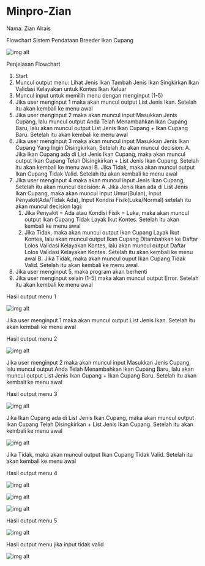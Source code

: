 # Minpro-Zian
Nama: Zian Alrais

Flowchart Sistem Pendataan Breeder Ikan Cupang

![img alt](https://github.com/zianalr/Minpro-Zian/blob/802db75cea91f2a6de3f12b6e53d3812a7a73e0e/Flowchart%20Minpro%20ddp%20fix.jpg)

Penjelasan Flowchart
1.	Start
2.	Muncul output menu: Lihat Jenis Ikan
                        Tambah Jenis Ikan
                        Singkirkan Ikan
                        Validasi Kelayakan untuk Kontes Ikan
                        Keluar
3.	Muncul input untuk memilih menu dengan menginput (1-5)
4.	Jika user menginput 1 maka akan muncul output List Jenis Ikan. Setelah itu akan kembali ke menu awal
5.	Jika user menginput 2 maka akan muncul input Masukkan Jenis Cupang, lalu muncul output Anda Telah Menambahkan Ikan Cupang Baru, lalu akan muncul output List        Jenis Ikan Cupang + Ikan Cupang Baru. Setelah itu akan kembali ke menu awal
6.	Jika user menginput 3 maka akan muncul input Masukkan Jenis Ikan Cupang Yang Ingin Disingkirkan, Setelah itu akan muncul decision:
    A.	Jika Ikan Cupang ada di List Jenis Ikan Cupang, maka akan muncul output Ikan Cupang Telah Disingkirkan + List Jenis Ikan Cupang. Setelah itu akan kembali           ke menu awal
    B.	Jika Tidak, maka akan muncul output Ikan Cupang Tidak Valid. Setelah itu akan kembali ke menu awal
7.	Jika user menginput 4 maka akan muncul input Jenis Ikan Cupang, Setelah itu akan muncul decision:
    A. Jika Jenis Ikan ada di List Jenis Ikan Cupang, maka akan muncul Input Umur(Bulan), Input Penyakit(Ada/Tidak Ada),  Input Kondisi Fisik(Luka/Normal) setelah         itu akan muncul decision lagi:
       1.	Jika Penyakit = Ada atau Kondisi Fisik = Luka, maka akan muncul output Ikan Cupang Tidak Layak Ikut Kontes. Setelah itu akan kembali ke menu awal
       2.	Jika Tidak, maka akan muncul output Ikan Cupang Layak Ikut Kontes, lalu akan muncul output Ikan Cupang  Ditambahkan ke Daftar Lolos Validasi Kelayakan              Kontes, lalu akan muncul output Daftar Lolos Validasi Kelayakan Kontes. Setelah itu akan kembali ke menu awal
    B. Jika Tidak, maka akan muncul ouput  Ikan Cupang Tidak Valid. Setelah itu akan kembali ke menu awal.
8.	Jika user menginput 5, maka program akan berhenti
9.	Jika user menginput selain (1-5) maka akan muncul output Error. Setelah itu akan kembali ke menu awal



Hasil output menu 1

![img alt](https://github.com/zianalr/Minpro-Zian/blob/cadfb6409ebdc6f46971e6370e70d723161fa849/Screenshot%202025-09-14%20213904.png)

Jika user menginput 1 maka akan muncul output List Jenis Ikan. Setelah itu akan kembali ke menu awal


Hasil output menu 2

![img alt](https://github.com/zianalr/Minpro-Zian/blob/a791a9e519b04cb5e07ca464d82f2c0c21795830/Screenshot%202025-09-14%20214007.png)

Jika user menginput 2 maka akan muncul input Masukkan Jenis Cupang, lalu muncul output Anda Telah Menambahkan Ikan Cupang Baru, lalu akan muncul output List        Jenis Ikan Cupang + Ikan Cupang Baru. Setelah itu akan kembali ke menu awal


Hasil output menu 3

![img alt](https://github.com/zianalr/Minpro-Zian/blob/d4201c2e0746aab5c94f007f9608070e773e1a0a/Screenshot%202025-09-14%20214040.png)

Jika Ikan Cupang ada di List Jenis Ikan Cupang, maka akan muncul output Ikan Cupang Telah Disingkirkan + List Jenis Ikan Cupang. Setelah itu akan kembali           ke menu awal

![img alt](https://github.com/zianalr/Minpro-Zian/blob/a33fceb1580b7a90ce09ff1cbc9f36d8a2d4c3af/Screenshot%202025-09-14%20214141.png)

Jika Tidak, maka akan muncul output Ikan Cupang Tidak Valid. Setelah itu akan kembali ke menu awal


Hasil output menu 4

![img alt](https://github.com/zianalr/Minpro-Zian/blob/4efc5cd458292885d65595c52071cda09ddd8c2a/Screenshot%202025-09-14%20214204.png)

![img alt](https://github.com/zianalr/Minpro-Zian/blob/d5cd19b60c2b96e2cdfc4d4d15c210d0f16278c3/Screenshot%202025-09-14%20214231.png)

![img alt](https://github.com/zianalr/Minpro-Zian/blob/c5f2201c1335fa83eee4b4da6d517a19b25b6fb1/Screenshot%202025-09-14%20214242.png)


Hasil output menu 5

![img alt](https://github.com/zianalr/Minpro-Zian/blob/cc47cfbab81852f65a3ff14e626f14862003523b/Screenshot%202025-09-14%20214313.png)


Hasil output menu jika input tidak valid

![img alt](https://github.com/zianalr/Minpro-Zian/blob/a9518257e25bc774d19de6aec5c922a4c1bc2703/Screenshot%202025-09-14%20221507.png)










